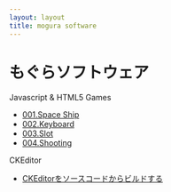```yaml
---
layout: layout
title: mogura software
---
```


# もぐらソフトウェア

Javascript & HTML5 Games

* [001.Space Ship](jsgame/001/spaceship.html)
* [002.Keyboard](jsgame/002/keyboard.html)
* [003.Slot](jsgame/003/slot.html)
* [004.Shooting](jsgame/004/shooting.html)

CKEditor
* [CKEditorをソースコードからビルドする](ckeditor/ckeditor_build.html)

